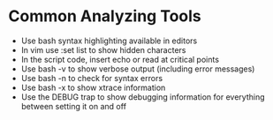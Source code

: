 # Common Analyzing Tools

- Use bash syntax highlighting available in editors
- In vim use :set list to show hidden characters
- In the script code, insert echo or read at critical points
- Use bash -v to show verbose output (including error messages)
- Use bash -n to check for syntax errors
- Use bash -x to show xtrace information
- Use the DEBUG trap to show debugging information for everything between setting it on and off

